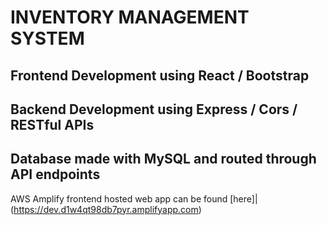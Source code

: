 # INVENTORY MANAGEMENT SYSTEM
## Frontend Development using React / Bootstrap
## Backend Development using Express / Cors / RESTful APIs
## Database made with MySQL and routed through API endpoints

AWS Amplify frontend hosted web app can be found [here]|(https://dev.d1w4qt98db7pyr.amplifyapp.com)
